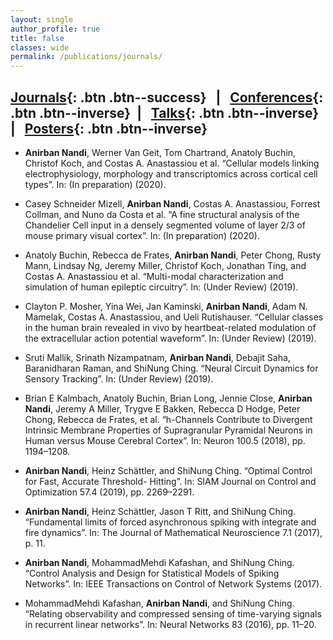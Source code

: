 ```yaml
---
layout: single
author_profile: true
title: false
classes: wide
permalink: /publications/journals/
---
```

## [Journals](/publications/journals/){: .btn .btn--success} &nbsp; | &nbsp;  [Conferences](/publications/conferences/){: .btn .btn--inverse} &nbsp;| &nbsp; [Talks](/publications/talks/){: .btn .btn--inverse} &nbsp; | &nbsp; [Posters](/publications/posters/){: .btn .btn--inverse}

* **Anirban Nandi**, Werner Van Geit, Tom Chartrand, Anatoly Buchin, Christof Koch, and Costas A. Anastassiou et al. “Cellular models linking electrophysiology, morphology and transcriptomics across cortical cell types”. In: (In preparation) (2020).

* Casey Schneider Mizell, **Anirban Nandi**, Costas A. Anastassiou, Forrest Collman, and Nuno da Costa et al. “A fine structural analysis of the Chandelier Cell input in a densely segmented volume of layer 2/3 of mouse primary visual cortex”. In: (In preparation) (2020).

* Anatoly Buchin, Rebecca de Frates, **Anirban Nandi**, Peter Chong, Rusty Mann, Lindsay Ng, Jeremy Miller, Christof Koch, Jonathan Ting, and Costas A. Anastassiou et al. “Multi-modal characterization and simulation of human epileptic circuitry”. In: (Under Review) (2019).

* Clayton P. Mosher, Yina Wei, Jan Kaminski, **Anirban Nandi**, Adam N. Mamelak, Costas A. Anastassiou, and Ueli Rutishauser. “Cellular classes in the human brain revealed in vivo by heartbeat-related modulation of the extracellular action potential waveform”. In: (Under Review) (2019).

* Sruti Mallik, Srinath Nizampatnam, **Anirban Nandi**, Debajit Saha, Baranidharan Raman, and ShiNung Ching. “Neural Circuit Dynamics for Sensory Tracking”. In: (Under Review) (2019).

* Brian E Kalmbach, Anatoly Buchin, Brian Long, Jennie Close, **Anirban Nandi**, Jeremy A Miller, Trygve E Bakken, Rebecca D Hodge, Peter Chong, Rebecca de Frates, et al. “h-Channels Contribute to Divergent Intrinsic Membrane Properties of Supragranular Pyramidal Neurons in Human versus Mouse Cerebral Cortex”. In: Neuron 100.5 (2018), pp. 1194–1208. <a href="https://doi.org/10.1016/j.neuron.2018.10.012"><i class="ai ai-doi ai-1.5x" style="color:black;"></i></a>

* **Anirban Nandi**, Heinz Schättler, and ShiNung Ching. “Optimal Control for Fast, Accurate Threshold-
Hitting”. In: SIAM Journal on Control and Optimization 57.4 (2019), pp. 2269–2291. <a href="https://doi.org/10.1137/17M1161580"><i class="ai ai-doi ai-1.5x" style="color:black;"></i></a>

* **Anirban Nandi**, Heinz Schättler, Jason T Ritt, and ShiNung Ching. “Fundamental limits of forced asynchronous
spiking with integrate and fire dynamics”. In: The Journal of Mathematical Neuroscience 7.1 (2017), p. 11. <a href="https://doi.org/10.1186/s13408-017-0053-5"><i class="ai ai-doi ai-1.5x" style="color:black;"></i></a>

* **Anirban Nandi**, MohammadMehdi Kafashan, and ShiNung Ching. “Control Analysis and Design for
Statistical Models of Spiking Networks”. In: IEEE Transactions on Control of Network Systems
(2017). <a href="https://doi.org/10.1109/TCNS.2017.2687824"><i class="ai ai-doi ai-1.5x" style="color:black;"></i></a>

* MohammadMehdi Kafashan, **Anirban Nandi**, and ShiNung Ching. “Relating observability and compressed
sensing of time-varying signals in recurrent linear networks”. In: Neural Networks 83 (2016),
pp. 11–20. <a href="https://doi.org/10.1016/j.neunet.2016.07.007"><i class="ai ai-doi ai-1.5x" style="color:black;"></i></a>